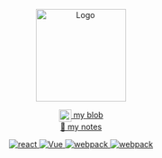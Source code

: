 <p align="center">
  <img src="https://www.gitsu.cn/static/img/shui.png"
        alt="Logo" width="160" height="164" style="max-width: 100%;">
</p>
<p align="center">
  <a href="https://www.gitsu.cn">
    <img align="center" alt="wineSu" width="22px" src="https://www.gitsu.cn/static/img/favicon.ico" />
    my blob
  </a>
  <br />
  <a href="https://blog.csdn.net/susuzhe123">
    🌱 my notes
  </a>
</p>
<p align="center">
    <a href="https://github.com/1042970366/">
        <img src="https://img.shields.io/badge/react-源码-brightgreen" alt="react" />
    </a>
    <a href="https://vuejs.org/">
        <img src="https://img.shields.io/badge/vue-源码-green" alt="Vue">
    </a>
    <a href="https://github.com/1042970366/">
        <img src="https://img.shields.io/badge/webpack-源码-important" alt="webpack">
    </a>
    <a href="https://github.com/1042970366/">
        <img src="https://img.shields.io/badge/more-...-9cf" alt="webpack">
    </a>
</p>
